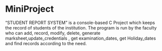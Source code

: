 # MiniProject
“STUDENT REPORT SYSTEM” is a console-based C Project which keeps the record of students of the institution. The program is run by the faculty who can add, record, modify, delete, generate marksheet,update_credentials , get examination_dates, get  Holiday_dates and find records according to the need.
